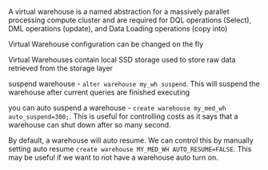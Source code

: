 A virtual warehouse is a named abstraction for a massively parallet processing compute cluster and are required for DQL operations (Select), DML operations (update), and Data Loading operations (copy into)

Virtual Warehouse configuration can be changed on the fly

Virtual Warehouses contain local SSD storage used to store raw data retrieved from the storage layer

suspend warehouse - `alter warehouse my_wh suspend`. This will suspend the warehouse after current queries are finished executing

you can auto suspend a warehouse - `create warehouse my_med_wh auto_suspend=300;`. This is useful for controlling costs as it says that a warehouse can shut down after so many second.

By default, a warehouse will auto resume. We can control this by manually setting auto resume `create warehouse MY_MED_WH AUTO_RESUME=FALSE`. This may be useful if we want to not have a warehouse auto turn on.

